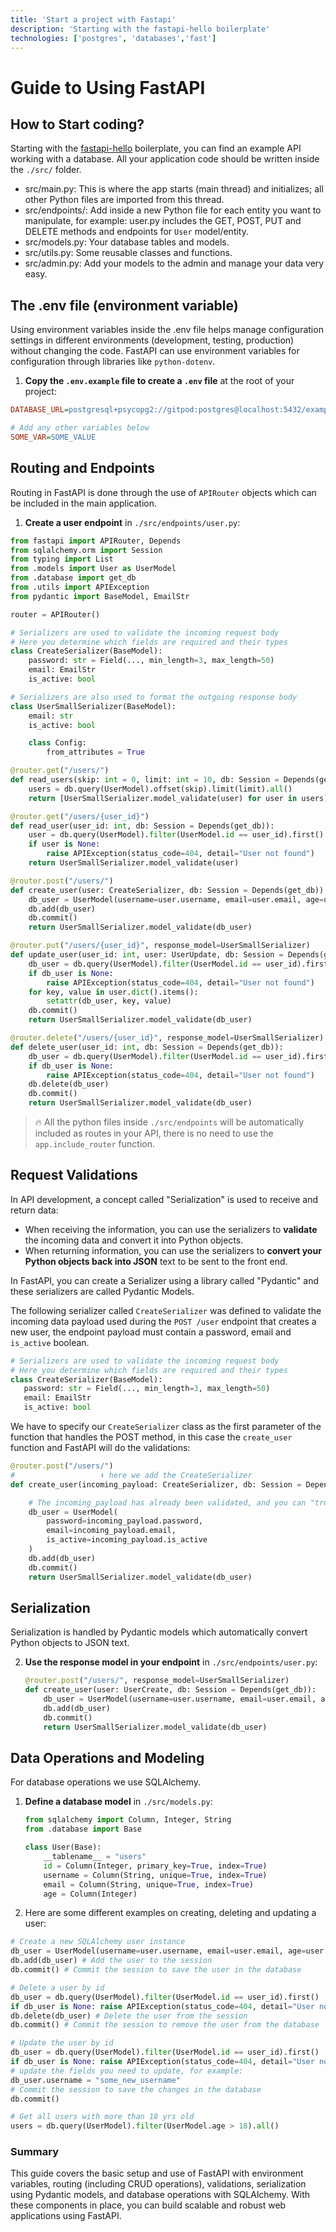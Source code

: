 ```yaml
---
title: 'Start a project with Fastapi'
description: 'Starting with the fastapi-hello boilerplate'
technologies: ['postgres', 'databases','fast']
---
```

# Guide to Using FastAPI

## How to Start coding?

Starting with the [fastapi-hello](https://github.com/4GeeksAcademy/fastapi-hello) boilerplate, you can find an example API working with a database. All your application code should be written inside the `./src/` folder.

- src/main.py: This is where the app starts (main thread) and initializes; all other Python files are imported from this thread.
- src/endpoints/: Add inside a new Python file for each entity you want to manipulate, for example: user.py includes the GET, POST, PUT and DELETE methods and endpoints for `User` model/entity.
- src/models.py: Your database tables and models.
- src/utils.py: Some reusable classes and functions.
- src/admin.py: Add your models to the admin and manage your data very easy.

## The .env file (environment variable)

Using environment variables inside the .env file helps manage configuration settings in different environments (development, testing, production) without changing the code. FastAPI can use environment variables for configuration through libraries like `python-dotenv`.

1. **Copy the `.env.example` file to create a `.env` file** at the root of your project:

```ini
DATABASE_URL=postgresql+psycopg2://gitpod:postgres@localhost:5432/example

# Add any other variables below
SOME_VAR=SOME_VALUE
```

## Routing and Endpoints

Routing in FastAPI is done through the use of `APIRouter` objects which can be included in the main application.

1. **Create a user endpoint** in `./src/endpoints/user.py`:

```python
from fastapi import APIRouter, Depends
from sqlalchemy.orm import Session
from typing import List
from .models import User as UserModel
from .database import get_db
from .utils import APIException
from pydantic import BaseModel, EmailStr

router = APIRouter()

# Serializers are used to validate the incoming request body
# Here you determine which fields are required and their types
class CreateSerializer(BaseModel):
    password: str = Field(..., min_length=3, max_length=50)
    email: EmailStr
    is_active: bool

# Serializers are also used to format the outgoing response body
class UserSmallSerializer(BaseModel):
    email: str
    is_active: bool

    class Config:
        from_attributes = True

@router.get("/users/")
def read_users(skip: int = 0, limit: int = 10, db: Session = Depends(get_db)):
    users = db.query(UserModel).offset(skip).limit(limit).all()
    return [UserSmallSerializer.model_validate(user) for user in users]

@router.get("/users/{user_id}")
def read_user(user_id: int, db: Session = Depends(get_db)):
    user = db.query(UserModel).filter(UserModel.id == user_id).first()
    if user is None:
        raise APIException(status_code=404, detail="User not found")
    return UserSmallSerializer.model_validate(user)

@router.post("/users/")
def create_user(user: CreateSerializer, db: Session = Depends(get_db)):
    db_user = UserModel(username=user.username, email=user.email, age=user.age)
    db.add(db_user)
    db.commit()
    return UserSmallSerializer.model_validate(db_user)

@router.put("/users/{user_id}", response_model=UserSmallSerializer)
def update_user(user_id: int, user: UserUpdate, db: Session = Depends(get_db)):
    db_user = db.query(UserModel).filter(UserModel.id == user_id).first()
    if db_user is None:
        raise APIException(status_code=404, detail="User not found")
    for key, value in user.dict().items():
        setattr(db_user, key, value)
    db.commit()
    return UserSmallSerializer.model_validate(db_user)

@router.delete("/users/{user_id}", response_model=UserSmallSerializer)
def delete_user(user_id: int, db: Session = Depends(get_db)):
    db_user = db.query(UserModel).filter(UserModel.id == user_id).first()
    if db_user is None:
        raise APIException(status_code=404, detail="User not found")
    db.delete(db_user)
    db.commit()
    return UserSmallSerializer.model_validate(db_user)
```

> 🔥 All the python files inside `./src/endpoints` will be automatically included as routes in your API, there is no need to use the `app.include_router` function.

## Request Validations

In API development, a concept called "Serialization" is used to receive and return data:

- When receiving the information, you can use the serializers to **validate** the incoming data and convert it into Python objects.
- When returning information, you can use the serializers to **convert your Python objects back into JSON** text to be sent to the front end.

In FastAPI, you can create a Serializer using a library called "Pydantic" and these serializers are called Pydantic Models. 

The following serializer called `CreateSerializer` was defined to validate the incoming data payload used during the `POST /user` endpoint that creates a new user, the endpoint payload must contain a password, email and `is_active` boolean.

 ```py
# Serializers are used to validate the incoming request body
# Here you determine which fields are required and their types
class CreateSerializer(BaseModel):
    password: str = Field(..., min_length=3, max_length=50)
    email: EmailStr
    is_active: bool
```

We have to specify our `CreateSerializer` class as the first parameter of the function that handles the POST method, in this case the `create_user` function and FastAPI will do the validations:

```py
@router.post("/users/")
#                   ⬇️ here we add the CreateSerializer
def create_user(incoming_payload: CreateSerializer, db: Session = Depends(get_db)):

    # The incoming_payload has already been validated, and you can "trust" it.
    db_user = UserModel(
        password=incoming_payload.password,
        email=incoming_payload.email,
        is_active=incoming_payload.is_active
    )
    db.add(db_user)
    db.commit()
    return UserSmallSerializer.model_validate(db_user)
```

## Serialization

Serialization is handled by Pydantic models which automatically convert Python objects to JSON text.

2. **Use the response model in your endpoint** in `./src/endpoints/user.py`:
    ```python
    @router.post("/users/", response_model=UserSmallSerializer)
    def create_user(user: UserCreate, db: Session = Depends(get_db)):
        db_user = UserModel(username=user.username, email=user.email, age=user.age)
        db.add(db_user)
        db.commit()
        return UserSmallSerializer.model_validate(db_user)
    ```

## Data Operations and Modeling

For database operations we use SQLAlchemy.

1. **Define a database model** in `./src/models.py`:
    ```python
    from sqlalchemy import Column, Integer, String
    from .database import Base

    class User(Base):
        __tablename__ = "users"
        id = Column(Integer, primary_key=True, index=True)
        username = Column(String, unique=True, index=True)
        email = Column(String, unique=True, index=True)
        age = Column(Integer)
    ```

2. Here are some different examples on creating, deleting and updating a user:

```python
# Create a new SQLAlchemy user instance
db_user = UserModel(username=user.username, email=user.email, age=user.age)
db.add(db_user) # Add the user to the session
db.commit() # Commit the session to save the user in the database

# Delete a user by id
db_user = db.query(UserModel).filter(UserModel.id == user_id).first()
if db_user is None: raise APIException(status_code=404, detail="User not found")
db.delete(db_user) # Delete the user from the session
db.commit() # Commit the session to remove the user from the database

# Update the user by id
db_user = db.query(UserModel).filter(UserModel.id == user_id).first()
if db_user is None: raise APIException(status_code=404, detail="User not found")
# update the fields you need to update, for example:
db_user.username = "some_new_username"
# Commit the session to save the changes in the database
db.commit()

# Get all users with more than 18 yrs old
users = db.query(UserModel).filter(UserModel.age > 18).all()
```

### Summary

This guide covers the basic setup and use of FastAPI with environment variables, routing (including CRUD operations), validations, serialization using Pydantic models, and database operations with SQLAlchemy. With these components in place, you can build scalable and robust web applications using FastAPI.
